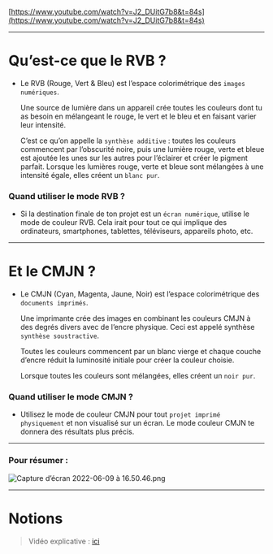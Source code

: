 [https://www.youtube.com/watch?v=J2_DUitG7b8&t=84s](https://www.youtube.com/watch?v=J2_DUitG7b8&t=84s)

---

# Qu’est-ce que le RVB ?

- Le RVB (Rouge, Vert & Bleu) est l’espace colorimétrique des `images numériques`.
    
    Une source de lumière dans un appareil crée toutes les couleurs dont tu as besoin en mélangeant le rouge, le vert et le bleu et en faisant varier leur intensité.
    
    C’est ce qu’on appelle la `synthèse additive` : toutes les couleurs commencent par l’obscurité noire, puis une lumière rouge, verte et bleue est ajoutée les unes sur les autres pour l’éclairer et créer le pigment parfait. Lorsque les lumières rouge, verte et bleue sont mélangées à une intensité égale, elles créent un `blanc pur`.
    

### **Quand utiliser le mode RVB ?**

- Si la destination finale de ton projet est un `écran numérique`, utilise le mode de couleur RVB. Cela irait pour tout ce qui implique des ordinateurs, smartphones, tablettes, téléviseurs, appareils photo, etc.

---

# Et le CMJN ?

- Le CMJN (Cyan, Magenta, Jaune, Noir) est l’espace colorimétrique des `documents imprimés`.
    
    Une imprimante crée des images en combinant les couleurs CMJN à des degrés divers avec de l’encre physique. Ceci est appelé synthèse `synthèse soustractive`.
    
    Toutes les couleurs commencent par un blanc vierge et chaque couche d’encre réduit la luminosité initiale pour créer la couleur choisie.
    
    Lorsque toutes les couleurs sont mélangées, elles créent un `noir pur`.
    

### **Quand utiliser le mode CMJN ?**

- Utilisez le mode de couleur CMJN pour tout `projet imprimé physiquement` et non visualisé sur un écran. Le mode couleur CMJN te donnera des résultats plus précis.

---

### Pour résumer :

![Capture d’écran 2022-06-09 à 16.50.46.png](https://gravel-mousepad-0b0.notion.site/image/https%3A%2F%2Fs3-us-west-2.amazonaws.com%2Fsecure.notion-static.com%2F0efa5c3f-78d9-4b85-86df-b6cb99218c28%2FCapture_decran_2022-06-09_a_16.50.46.png?table=block&id=0518724e-a765-4020-b774-daaabe9bf0be&spaceId=63c34a07-a494-4d30-b56b-5389aaeabc41&width=2000&userId=&cache=v2)

---

# Notions

> Vidéo explicative : [ici](https://www.youtube.com/watch?v=J2_DUitG7b8&t=84s)
>